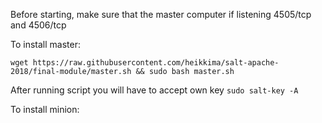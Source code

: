 Before starting, make sure that the master computer if listening 4505/tcp and 4506/tcp

To install master:
```
wget https://raw.githubusercontent.com/heikkima/salt-apache-2018/final-module/master.sh && sudo bash master.sh
```
After running script you will have to accept own key ``sudo salt-key -A``


To install minion:
```
